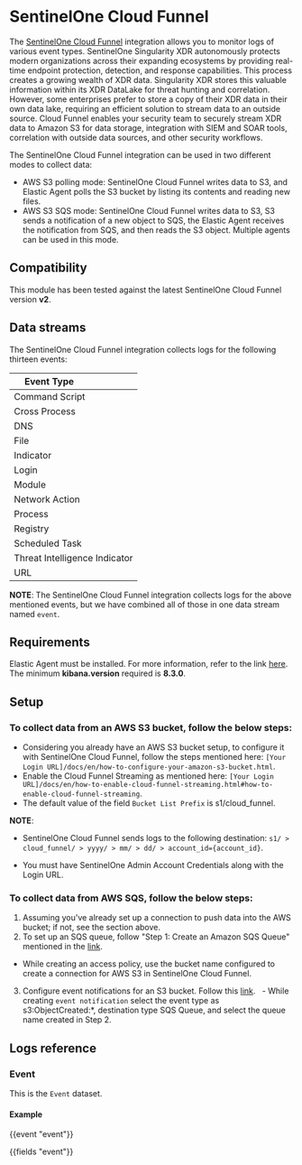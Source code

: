 # SentinelOne Cloud Funnel

The [SentinelOne Cloud Funnel](https://assets.sentinelone.com/training/sentinelone_cloud_fu#page=1) integration allows you to monitor logs of various event types. SentinelOne Singularity XDR autonomously protects modern organizations across their expanding ecosystems by providing real-time endpoint protection, detection, and response capabilities. This process creates a growing wealth of XDR data. Singularity XDR stores this valuable information within its XDR DataLake for threat hunting and correlation. However, some enterprises prefer to store a copy of their XDR data in their own data lake, requiring an efficient solution to stream data to an outside source.
Cloud Funnel enables your security team to securely stream XDR data to Amazon S3 for data storage, integration with SIEM and SOAR tools, correlation with outside data sources, and other security workflows.

The SentinelOne Cloud Funnel integration can be used in two different modes to collect data:
- AWS S3 polling mode: SentinelOne Cloud Funnel writes data to S3, and Elastic Agent polls the S3 bucket by listing its contents and reading new files.
- AWS S3 SQS mode: SentinelOne Cloud Funnel writes data to S3, S3 sends a notification of a new object to SQS, the Elastic Agent receives the notification from SQS, and then reads the S3 object. Multiple agents can be used in this mode.

## Compatibility

This module has been tested against the latest SentinelOne Cloud Funnel version **v2**.

## Data streams

The SentinelOne Cloud Funnel integration collects logs for the following thirteen events:

| Event Type                    |
|-------------------------------|
| Command Script                |
| Cross Process                 |
| DNS                           |
| File                          |
| Indicator                     |
| Login                         |
| Module                        |
| Network Action                |
| Process                       |
| Registry                      |
| Scheduled Task                |
| Threat Intelligence Indicator |
| URL                           |

**NOTE**: The SentinelOne Cloud Funnel integration collects logs for the above mentioned events, but we have combined all of those in one data stream named `event`.

## Requirements

Elastic Agent must be installed. For more information, refer to the link [here](https://www.elastic.co/guide/en/fleet/current/elastic-agent-installation.html).
The minimum **kibana.version** required is **8.3.0**.

## Setup

### To collect data from an AWS S3 bucket, follow the below steps:
- Considering you already have an AWS S3 bucket setup, to configure it with SentinelOne Cloud Funnel, follow the steps mentioned here: ```[Your Login URL]/docs/en/how-to-configure-your-amazon-s3-bucket.html```.
- Enable the Cloud Funnel Streaming as mentioned here: ```[Your Login URL]/docs/en/how-to-enable-cloud-funnel-streaming.html#how-to-enable-cloud-funnel-streaming```.
- The default value of the field `Bucket List Prefix` is s1/cloud_funnel.

**NOTE**:
- SentinelOne Cloud Funnel sends logs to the following destination: ```s1/ > cloud_funnel/ > yyyy/ > mm/ > dd/ > account_id={account_id}```.

- You must have SentinelOne Admin Account Credentials along with the Login URL.

### To collect data from AWS SQS, follow the below steps:
1. Assuming you've already set up a connection to push data into the AWS bucket; if not, see the section above.
2. To set up an SQS queue, follow "Step 1: Create an Amazon SQS Queue" mentioned in the [link](https://docs.aws.amazon.com/AmazonS3/latest/userguide/ways-to-add-notification-config-to-bucket.html).
- While creating an access policy, use the bucket name configured to create a connection for AWS S3 in SentinelOne Cloud Funnel.
3. Configure event notifications for an S3 bucket. Follow this [link](https://docs.aws.amazon.com/AmazonS3/latest/userguide/enable-event-notifications.html).
  - While creating `event notification` select the event type as s3:ObjectCreated:*, destination type SQS Queue, and select the queue name created in Step 2.

## Logs reference

### Event

This is the `Event` dataset.

#### Example

{{event "event"}}

{{fields "event"}}

